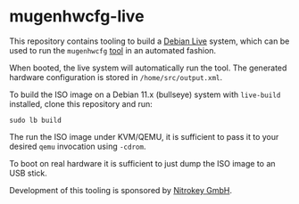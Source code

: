# mugenhwcfg-live

This repository contains tooling to build a [Debian Live](https://live-team.pages.debian.net/live-manual/html/live-manual/index.en.html) system, which can be used to run the `mugenhwcfg` [tool](https://git.codelabs.ch/?p=muen/mugenhwcfg.git) in an automated fashion.

When booted, the live system will automatically run the tool. The generated hardware configuration is stored in `/home/src/output.xml`.

To build the ISO image on a Debian 11.x (bullseye) system with `live-build` installed, clone this repository and run:

```
sudo lb build
```

The run the ISO image under KVM/QEMU, it is sufficient to pass it to your desired `qemu` invocation using `-cdrom`.

To boot on real hardware it is sufficient to just dump the ISO image to an USB stick.

Development of this tooling is sponsored by [Nitrokey GmbH](https://nitrokey.com).

